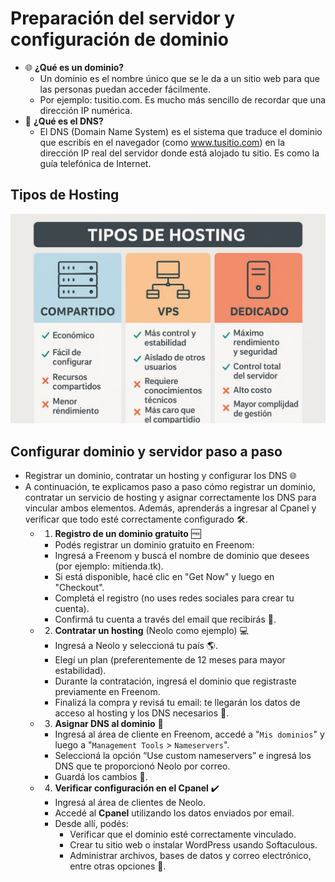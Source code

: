 # Preparación del servidor y configuración de dominio
- 🌐 **¿Qué es un dominio?**
    - Un dominio es el nombre único que se le da a un sitio web para que las personas puedan acceder fácilmente. 
    - Por ejemplo: tusitio.com. Es mucho más sencillo de recordar que una dirección IP numérica.
- 🧭 **¿Qué es el DNS?**
    - El DNS (Domain Name System) es el sistema que traduce el dominio que escribís en el navegador (como www.tusitio.com) en la dirección IP real del servidor donde está alojado tu sitio. Es como la guía telefónica de Internet.

## Tipos de Hosting
![Tipos Hosting](image.png)

## Configurar dominio y servidor paso a paso
- Registrar un dominio, contratar un hosting y configurar los DNS 🌐
- A continuación, te explicamos paso a paso cómo registrar un dominio, contratar un servicio de hosting y asignar correctamente los DNS para vincular ambos elementos. Además, aprenderás a ingresar al Cpanel y verificar que todo esté correctamente configurado 🛠️.
    - 1. **Registro de un dominio gratuito** 🆓
        - Podés registrar un dominio gratuito en Freenom:
        - Ingresá a Freenom y buscá el nombre de dominio que desees (por ejemplo: mitienda.tk).
        - Si está disponible, hacé clic en "Get Now" y luego en "Checkout".
        - Completá el registro (no uses redes sociales para crear tu cuenta).
        - Confirmá tu cuenta a través del email que recibirás 📩.
    - 2. **Contratar un hosting** (Neolo como ejemplo) 💻
        - Ingresá a Neolo y seleccioná tu país 🌎.
        - Elegí un plan (preferentemente de 12 meses para mayor estabilidad).
        - Durante la contratación, ingresá el dominio que registraste previamente en Freenom.
        - Finalizá la compra y revisá tu email: te llegarán los datos de acceso al hosting y los DNS necesarios 🔑.
    - 3. **Asignar DNS al dominio** 🔄
        - Ingresá al área de cliente en Freenom, accedé a "`Mis dominios`" y luego a "`Management Tools` > `Nameservers`".
        - Seleccioná la opción “Use custom nameservers” e ingresá los DNS que te proporcionó Neolo por correo.
        - Guardá los cambios 💾.
    - 4. **Verificar configuración en el Cpanel** ✔️
        - Ingresá al área de clientes de Neolo.
        - Accedé al **Cpanel** utilizando los datos enviados por email.
        - Desde allí, podés:
            - Verificar que el dominio esté correctamente vinculado.
            - Crear tu sitio web o instalar WordPress usando Softaculous.
            - Administrar archivos, bases de datos y correo electrónico, entre otras opciones 📂.